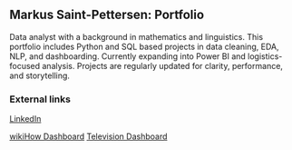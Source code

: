 ## Markus Saint-Pettersen: Portfolio
Data analyst with a background in mathematics and linguistics. This portfolio includes Python and SQL based projects in data cleaning, EDA, NLP, and dashboarding. Currently expanding into Power BI and logistics-focused analysis. Projects are regularly updated for clarity, performance, and storytelling.
### External links
[LinkedIn](https://www.linkedin.com/in/m-saint-pettersen/)

[wikiHow Dashboard](https://wikihow-network.streamlit.app/)
[Television Dashboard](https://television-series-dashboard.streamlit.app/)
